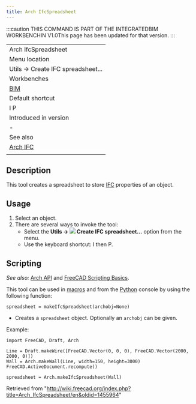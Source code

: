 ```yaml
---
title: Arch IfcSpreadsheet
---
```


:::caution
THIS COMMAND IS PART OF THE INTEGRATEDBIM WORKBENCHIN V1.0This page has been updated for that version.
:::

|                                       |
| ------------------------------------- |
| Arch IfcSpreadsheet                   |
| Menu location                         |
| Utils → Create IFC spreadsheet...     |
| Workbenches                           |
| [BIM](/BIM_Workbench "BIM Workbench") |
| Default shortcut                      |
| I P                                   |
| Introduced in version                 |
| -                                     |
| See also                              |
| [Arch IFC](/Arch_IFC "Arch IFC")      |
|                                       |

## Description

This tool creates a spreadsheet to store [IFC](/Arch_IFC "Arch IFC") properties of an object.

## Usage

1. Select an object.
2. There are several ways to invoke the tool:
   - Select the **Utils → ![](/images/Arch_IfcSpreadsheet.svg) Create IFC spreadsheet...** option from the menu.
   - Use the keyboard shortcut: I then P.

## Scripting

_See also:_ [Arch API](/Arch_API "Arch API") and [FreeCAD Scripting Basics](/FreeCAD_Scripting_Basics "FreeCAD Scripting Basics").

This tool can be used in [macros](/Macros "Macros") and from the [Python](/Python "Python") console by using the following function:

```
spreadsheet = makeIfcSpreadsheet(archobj=None)

```

- Creates a `spreadsheet` object. Optionally an `archobj` can be given.

Example:

```
import FreeCAD, Draft, Arch

Line = Draft.makeWire([FreeCAD.Vector(0, 0, 0), FreeCAD.Vector(2000, 2000, 0)])
Wall = Arch.makeWall(Line, width=150, height=3000)
FreeCAD.ActiveDocument.recompute()

spreadsheet = Arch.makeIfcSpreadsheet(Wall)

```

Retrieved from "<http://wiki.freecad.org/index.php?title=Arch_IfcSpreadsheet/en&oldid=1455964>"
